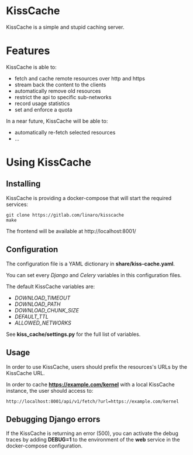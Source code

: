 KissCache
=========

KissCache is a simple and stupid caching server.

Features
========

KissCache is able to:

* fetch and cache remote resources over http and https
* stream back the content to the clients
* automatically remove old resources
* restrict the api to specific sub-networks
* record usage statistics
* set and enforce a quota

In a near future, KissCache will be able to:

* automatically re-fetch selected resources
* ...


Using KissCache
===============

Installing
----------

KissCache is providing a docker-compose that will start the required services:

    git clone https://gitlab.com/linaro/kisscache
    make

The frontend will be available at http://localhost:8001/

Configuration
-------------

The configuration file is a YAML dictionary in **share/kiss-cache.yaml**.

You can set every *Django* and *Celery* variables in this configuration files.

The default KissCache variables are:

* *DOWNLOAD_TIMEOUT*
* *DOWNLOAD_PATH*
* *DOWNLOAD_CHUNK_SIZE*
* *DEFAULT_TTL*
* *ALLOWED_NETWORKS*

See **kiss_cache/settings.py** for the full list of variables.

Usage
-----

In order to use KissCache, users should prefix the resources's URLs by the KissCache URL.

In order to cache **https://example.com/kernel** with a local KissCache instance, the user should access to:

    http://localhost:8001/api/v1/fetch/?url=https://example.com/kernel

Debugging Django errors
-----------------------

If the KissCache is returning an error (500), you can activate the debug traces
by adding **DEBUG=1** to the environment of the **web** service in the
docker-compose configuration.
